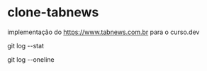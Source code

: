 # clone-tabnews
implementação do https://www.tabnews.com.br para o curso.dev

 git log --stat

 git log --oneline